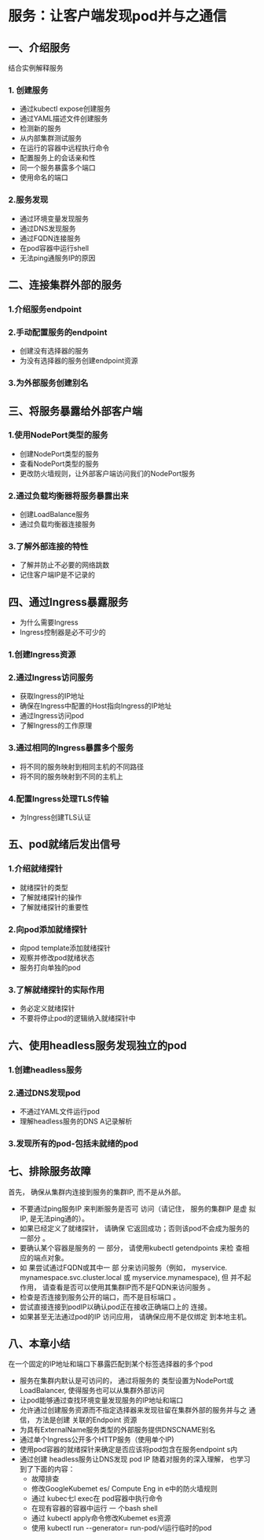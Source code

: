 # 服务：让客户端发现pod并与之通信

## 一、介绍服务

结合实例解释服务

### 1. 创建服务

- 通过kubectl expose创建服务
- 通过YAML描述文件创建服务
- 检测新的服务
- 从内部集群测试服务
- 在运行的容器中远程执行命令
- 配置服务上的会话亲和性
- 同一个服务暴露多个端口
- 使用命名的端口

### 2.服务发现

- 通过环境变量发现服务
- 通过DNS发现服务
- 通过FQDN连接服务
- 在pod容器中运行shell
- 无法ping通服务IP的原因

## 二、连接集群外部的服务

### 1.介绍服务endpoint

### 2.手动配置服务的endpoint

- 创建没有选择器的服务
- 为没有选择器的服务创建endpoint资源

### 3.为外部服务创建别名

## 三、将服务暴露给外部客户端

### 1.使用NodePort类型的服务

- 创建NodePort类型的服务
- 查看NodePort类型的服务
- 更改防火墙规则，让外部客户端访问我们的NodePort服务

### 2.通过负载均衡器将服务暴露出来

- 创建LoadBalance服务
- 通过负载均衡器连接服务

### 3.了解外部连接的特性

- 了解并防止不必要的网络跳数
- 记住客户端IP是不记录的

## 四、通过Ingress暴露服务

- 为什么需要Ingress
- Ingress控制器是必不可少的

### 1.创建Ingress资源

### 2.通过Ingress访问服务

- 获取Ingress的IP地址
- 确保在Ingress中配置的Host指向Ingress的IP地址
- 通过Ingress访问pod
- 了解Ingress的工作原理

### 3.通过相同的Ingress暴露多个服务

- 将不同的服务映射到相同主机的不同路径
- 将不同的服务映射到不同的主机上

### 4.配置Ingress处理TLS传输

- 为Ingress创建TLS认证

## 五、pod就绪后发出信号

### 1.介绍就绪探针

- 就绪探针的类型
- 了解就绪探针的操作
- 了解就绪探针的重要性

### 2.向pod添加就绪探针

- 向pod template添加就绪探针
- 观察并修改pod就绪状态
- 服务打向单独的pod

### 3.了解就绪探针的实际作用

- 务必定义就绪探针
- 不要将停止pod的逻辑纳入就绪探针中

## 六、使用headless服务发现独立的pod

### 1.创建headless服务

### 2.通过DNS发现pod

- 不通过YAML文件运行pod
- 理解headless服务的DNS A记录解析

### 3.发现所有的pod-包括未就绪的pod

## 七、排除服务故障

 首先， 确保从集群内连接到服务的集群IP, 而不是从外部。

- 不要通过ping服务IP 来判断服务是否可 访问（请记住， 服务的集群IP 是虚
  拟IP, 是无法ping通的）。
- 如果已经定义了就绪探针， 请确保 它返回成功；否则该pod不会成为服务的
  一部分 。
-  要确认某个容器是服务的 一 部分， 请使用kubectl getendpoints 来检
  查相应的端点对象。
- 如 果尝试通过FQDN或其中一 部 分来访问服务（例如， myservice.
  mynamespace.svc.cluster.local 或 myservice.mynamespace), 但
  并不起作用， 请查看是否可以使用其集群IP而不是FQDN来访问服务 。
- 检查是否连接到服务公开的端口，而不是目标端口 。
- 尝试直接连接到podIP以确认pod正在接收正确端口上的 连接。
- 如果甚至无法通过pod的IP 访问应用， 请确保应用不是仅绑定 到本地主机。

## 八、本章小结

在一个固定的IP地址和端口下暴露匹配到某个标签选择器的多个pod

- 服务在集群内默认是可访问的， 通过将服务的 类型设置为NodePort或
  LoadBalancer, 使得服务也可以从集群外部访问
- 让pod能够通过查找环境变量发现服务的IP地址和端口
- 允许通过创建服务资源而不指定选择器来发现驻留在集群外部的服务并与之
  通信， 方法是创建 关联的Endpoint 资源
- 为具有ExternalName服务类型的外部服务提供DNSCNAME别名
- 通过单个Ingress公开多个HTTP服务（使用单个IP)
- 使用pod容器的就绪探针来确定是否应该将pod包含在服务endpoint s内
- 通过创建 headless服务让DNS发现 pod IP
  随着对服务的深入理解， 也学习到了下面的内容：
  - 故障排查
  - 修改GoogleKubemet es/ Compute Eng in e中的防火墙规则
  - 通过 kubec七l exec在 pod容器中执行命令
  - 在现有容器的容器中运行 一 个bash shell
  - 通过 kubectl apply命令修改Kubemet es资源
  -  使用 kubectl run --generator= run-pod/vl运行临时的pod